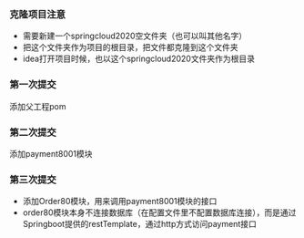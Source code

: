 ### 克隆项目注意
+ 需要新建一个springcloud2020空文件夹（也可以叫其他名字）
+ 把这个文件夹作为项目的根目录，把文件都克隆到这个文件夹
+ idea打开项目时候，也以这个springcloud2020文件夹作为根目录

### 第一次提交
添加父工程pom
### 第二次提交
添加payment8001模块
### 第三次提交
+ 添加Order80模块，用来调用payment8001模块的接口
+ order80模块本身不连接数据库（在配置文件里不配置数据库连接），而是通过Springboot提供的restTemplate，通过http方式访问payment接口